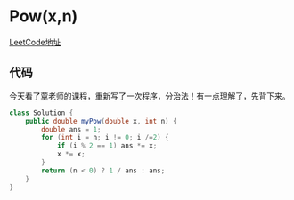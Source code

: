 # Pow(x,n)
[LeetCode地址](https://leetcode-cn.com/problems/powx-n)
## 代码
今天看了覃老师的课程，重新写了一次程序，分治法！有一点理解了，先背下来。    
```java
class Solution {
    public double myPow(double x, int n) {
        double ans = 1;
        for (int i = n; i != 0; i /=2) {
            if (i % 2 == 1) ans *= x;
            x *= x;
        }
        return (n < 0) ? 1 / ans : ans;
    }
}
```
